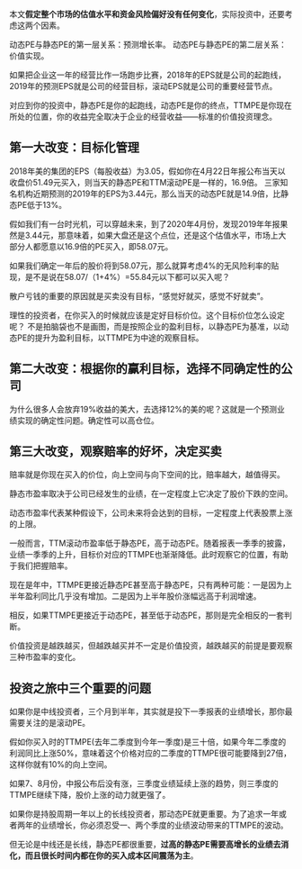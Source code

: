 本文**假定整个市场的估值水平和资金风险偏好没有任何变化**，实际投资中，还要考虑这两个因素。

动态PE与静态PE的第一层关系：预测增长率。
动态PE与静态PE的第二层关系：价值实现。

如果把企业这一年的经营比作一场跑步比赛，2018年的EPS就是公司的起跑线，2019年的预测EPS就是公司的经营目标，滚动EPS就是公司的重要经营节点。

对应到你的投资中，静态PE是你的起跑线，动态PE是你的终点，TTMPE是你现在所处的位置，你的收益完全取决于企业的经营收益——标准的价值投资理念。

## 第一大改变：目标化管理

2018年美的集团的EPS（每股收益）为3.05，假如你在4月22日年报公布当天以收盘价51.49元买入，则当天的静态PE和TTM滚动PE是一样的，16.9倍。
三家知名机构近期预测的2019年的EPS为3.44元，那么当天的动态PE就是14.9倍，比静态PE低于13%。

假如我们有一台时光机，可以穿越未来，到了2020年4月份，发现2019年年报果然是3.44元，那意味着，如果大盘还是这个点位，还是这个估值水平，市场上大部分人都愿意以16.9倍的PE买入，即58.07元。

如果我们确定一年后的股价将到58.07元，那么就算考虑4%的无风险利率的贴现，是不是说在58.07/（1+4%）=55.84元以下都可以买入呢？

散户亏钱的重要的原因就是买卖没有目标，“感觉好就买，感觉不好就卖”。

理性的投资者，在你买入的时候就应该是定好目标价位。这个目标价位怎么设定呢？
不是拍脑袋也不是画图，而是按照企业的盈利目标，以静态PE为基准，以动态PE的提升为盈利目标，以TTMPE为中途的观察目标。

## 第二大改变：根据你的赢利目标，选择不同确定性的公司

为什么很多人会放弃19%收益的美大，去选择12%的美的呢？这就是一个预测业绩实现的确定性问题。确定性可以高仓位。

## 第三大改变，观察赔率的好坏，决定买卖
赔率就是你现在买入的价位，向上空间与向下空间的比，赔率越大，越值得买。

静态市盈率取决于公司已经发生的业绩，在一定程度上它决定了股价下跌的空间。

动态市盈率代表某种假设下，公司未来将会达到的目标，一定程度上代表股票上涨的上限。


一般而言，TTM滚动市盈率低于静态PE，高于动态PE。随着报表一季季的披露，业绩一季季的上升，目标价对应的TTMPE也渐渐降低。此时观察它的位置，有助于我们把握赔率。

现在是年中，TTMPE更接近静态PE甚至高于静态PE，只有两种可能：一是因为上半年盈利同比几乎没有增加。二是因为上半年股价涨幅远高于利润增速。

相反，如果TTMPE更接近于动态PE，甚至低于动态PE，那则是完全相反的一套判断。

价值投资是越跌越买，但越跌越买并不一定是价值投资，越跌越买的前提是要观察三种市盈率的变化。

## 投资之旅中三个重要的问题
如果你是中线投资者，三个月到半年，其实就是投下一季报表的业绩增长，那你最需要关注的是滚动PE。


假如你买入时的TTMPE(去年二季度到今年一季度)是三十倍，如果今年二季度的利润同比上涨50%，意味着这个价格对应的二季度的TTMPE很可能要降到27倍，这样你就有10%的向上空间。

如果7、8月份，中报公布后没有涨，三季度业绩延续上涨的趋势，则三季度的TTMPE继续下降，股价上涨的动力就更强了。


如果你是持股周期一年以上的长线投资者，那动态PE就更重要。为了追求一年或者两年的业绩增长，你必须忍受一、两个季度的业绩波动带来的TTMPE的波动。


但无论是中线还是长线，静态PE都很重要，**过高的静态PE需要高增长的业绩去消化，而且很长时间内都在你的买入成本区间震荡为主**。




